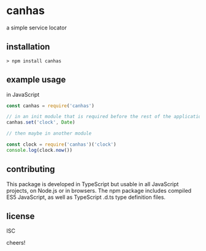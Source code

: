 # canhas

a simple service locator

## installation

```
> npm install canhas
```


## example usage

in JavaScript
```js
const canhas = require('canhas')

// in an init module that is required before the rest of the application
canhas.set('clock', Date)

// then maybe in another module

const clock = require('canhas')('clock')
console.log(clock.now())
```


## contributing
This package is developed in TypeScript but usable in all JavaScript projects, on Node.js or in browsers.
The npm package includes compiled ES5 JavaScript, as well as TypeScript .d.ts type definition files.


## license
ISC


cheers!
